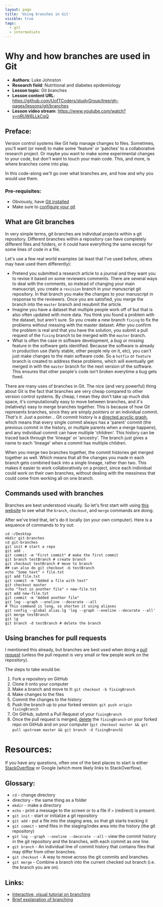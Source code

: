```yaml
---
layout: page
title: 'Using branches in Git'
visible: true
tags:
  - git
  - intermediate
---
```


# Why and how branches are used in Git

 - **Authors**: Luke Johnston
 - **Research field**: Nutritional and diabetes epidemiology
 - **Lesson topic**: Git branches
 - **Lesson content URL**: <https://github.com/UofTCoders/studyGroup/tree/gh-pages/lessons/git/branches>
 - **Lesson video stream**: <https://www.youtube.com/watch?v=nRUW6LLkCqQ>

## Preface: ##

Version control systems like Git help manage changes to files. Sometimes, you'll
want (or need) to make some 'feature' or 'patches' to a collaborative research
project. Or maybe you want to make some experimental changes to your code, but
don't want to touch your main code. This, and more, is where branches come into
play.

In this code-along we'll go over what branches are, and how and why you would use
them.

### Pre-requisites:

* Obviously, have [Git installed](https://git-scm.com/book/en/v2/Getting-Started-Installing-Git)
* Make sure to [configure your git](http://codeasmanuscript.org/lessons/git/cheatsheet/)


## What are Git branches

In very simple terms, git branches are individual projects within a git
repository. Different branches within a repository can have completely different
files and folders, or it could have everything the same except for some lines of
code in a file.

Let's use a few real world examples (at least that I've used before, others may
have used them differently):

- Pretend you submitted a research article to a journal and they want you to
revise it based on some reviewers comments. There are several ways to deal with
the comments, so instead of changing your main manuscript, you create a
`revision` branch in your manuscript git repository. In that branch you make the
changes to your manuscript in response to the reviewers. Once you are satisfied,
you merge the branch into the `master` branch and resubmit the article.
- Imagine you have a dataset that multiple people work off of but that is also
often updated with more data. You think you found a problem with the dataset,
but aren't sure. So you create a new branch `fixing` to fix the problems without
messing with the master dataset. After you confirm the problem is real and that
you have the solution, you submit a pull request of the `fixing` branch to be
merged with the `master` branch.
- What is often the case in software development, a bug or missing feature in
the software gets identified. Because the software is already in production use
(fairly stable, other people rely on it, etc), you can't just make changes to
the main software code. So a `hotfix` or `feature` branch is created to address
these problems, which will eventually get merged in with the `master` branch for
the next version of the software. This ensures that other people's code isn't
broken everytime a bug gets fixed.

There are many uses of branches in Git. The nice (and very powerful) thing about
Git is the fact that branches are very cheap compared to other version control
systems. By cheap, I mean they don't take up much disk space, it's
computationally easy to move between branches, and it's (relatively) easy to
merge branches together. This is because of how Git represents branches, since
they are simply *pointers* or an individual commit. *That's it.* Just a
pointer... Git commit history is a 
[directed acyclic graph](https://en.wikipedia.org/wiki/Directed_acyclic_graph), 
which means that every single commit always has a 'parent' commit (the
previous commit in the history, or multiple parents when a merge happens), and
any individual commit can have multiple 'children'. This history can be traced
back through the 'lineage' or 'ancestry'. The branch just gives a name to each
'lineage' when a commit has multiple children.

When you merge two branches together, the commit histories get merged together
as well. Which means that all the changes you made in each branch gets combined
back into a single lineage, rather than two. This makes it easier to work
collaboratively on a project, since each individual could work on their own
branches, without dealing with the messiness that could come from working all on
one branch.

## Commands used with branches

Branches are best understood visually. So let's first start with using 
[this website](https://onlywei.github.io/explain-git-with-d3/) to see what the 
`branch`, `checkout`, and `merge` commands are doing.

After we've tried that, let's do it locally (on your own computer). Here is a
sequence of commands to try out:

    cd ~/Desktop
    mkdir git-branches
    cd git-branches
    git init # start a repo
    git add .
    git commit -m "First commit" # make the first commit
    git branch testBranch # create branch
    git checkout testBranch # move to branch
    ## can also do git checkout -b testBranch
    echo "Some text" > file.txt 
    git add file.txt
    git commit -m "Added a file with text"
    git checkout master
    echo "Text in another file" > new-file.txt
    git add new-file.txt
    git commit -m "Added another file"
    git log --graph --oneline --decorate --all
    # This command is long, so shorten it using aliases
    git config --global alias.lg 'log --graph --oneline --decorate --all'
    git merge testBranch
    git lg
    git branch -d testBranch # delete the branch
    
## Using branches for pull requests 

I mentioned this already, but branches are best used when doing a 
[pull request](https://help.github.com/articles/using-pull-requests/)
(unless the pull request is very small or few people work on the repository).

The steps to take would be:

1. Fork a repository on GitHub
2. Clone it onto your computer
3. Make a branch and move to it: `git checkout -b fixingBranch`
4. Make changes to the files
5. Commit the changes to the history
6. Push the branch up to your forked version: `git push origin fixingBranch`
7. On GitHub, submit a Pull Request of your `fixingBranch`
8. Once the pull request is merged, 
[delete](https://github.com/blog/1377-create-and-delete-branches) 
the `fixingBranch` on your forked repo on GitHub and on your computer 
(`git checkout master && git pull upstream master && git branch -d fixingBranch`)

# Resources: #

If you have any questions, often one of the best places to start is either  
[StackOverflow](http://stackoverflow.com/questions/tagged/git) or Google (which
more likely links to StackOverflow).

## Glossary: ##

* `cd` - change directory
* directory - the same thing as a folder
* `mkdir` - make a directory
* `echo` - print a message to the screen or to a file if `>` (redirect) is
present.
* `git init` - start or initialize a git repository
* `git add` - put a file into the staging area, so that git starts
  tracking it
* `git commit` - send files in the staging/index area into the history
  (the git repository)
* `git log --graph --oneline --decorate --all` - view the commit history in the
git repository and the branches, with each commit as one line.
* `git branch` - An individual line of commit history that contains files that may
differ from other branches.
* `git checkout` - A way to move across the git commits and branches.
* `git merge` - Combine a branch into the current checked out branch (i.e. the
branch you are on).

## Links: ##

* [Interactive, visual tutorial on branching](https://pcottle.github.io/learnGitBranching/)
* [Brief explanation of branching](https://www.atlassian.com/git/tutorials/using-branches/git-branch)

